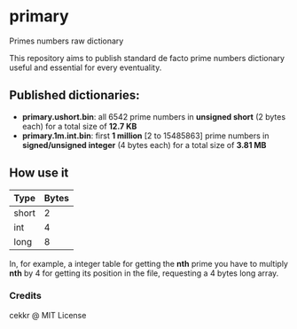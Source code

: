 # primary
Primes numbers raw dictionary

This repository aims to publish standard de facto prime numbers dictionary useful and essential for every eventuality.

## Published dictionaries:
- **primary.ushort.bin**: all 6542 prime numbers in **unsigned short** (2 bytes each) for a total size of **12.7 KB**
- **primary.1m.int.bin**: first **1 million** [2 to 15485863] prime numbers in **signed/unsigned integer** (4 bytes each) for a total size of **3.81 MB**

## How use it
| Type  | Bytes |
|-------|-------|
| short | 2     |
| int   | 4     |
| long  | 8     |

In, for example, a integer table for getting the **nth** prime you have to multiply **nth** by 4 for getting its position in the file, requesting a 4 bytes long array.

### Credits
cekkr @ MIT License

